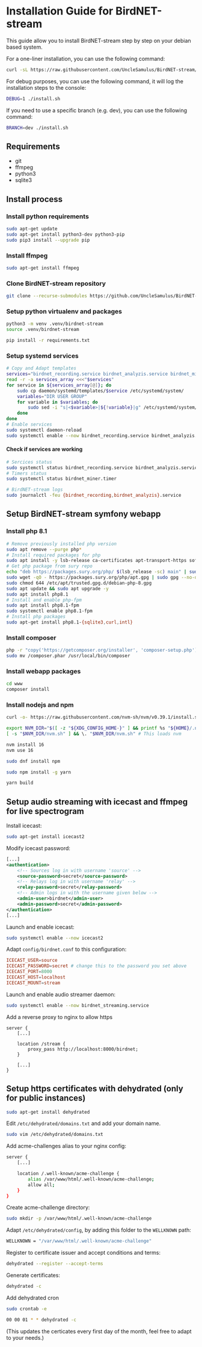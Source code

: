 # Installation Guide for BirdNET-stream

This guide allow you to install BirdNET-stream step by step on your debian based system.

For a one-liner installation, you can use the following command:

```bash
curl -sL https://raw.githubusercontent.com/UncleSamulus/BirdNET-stream/main/install.sh | bash
```

For debug purposes, you can use the following command, it will log the installation steps to the console:

```bash
DEBUG=1 ./install.sh
```

If you need to use a specific branch (e.g. dev), you can use the following command:

```bash
BRANCH=dev ./install.sh
```

## Requirements

- git
- ffmpeg
- python3
- sqlite3

## Install process

### Install python requirements

```bash
sudo apt-get update
sudo apt-get install python3-dev python3-pip
sudo pip3 install --upgrade pip
```

### Install ffmpeg

```bash
sudo apt-get install ffmpeg
```

### Clone BirdNET-stream repository

```bash
git clone --recurse-submodules https://github.com/UncleSamulus/BirdNET-stream.git
```

### Setup python virtualenv and packages

```bash
python3 -m venv .venv/birdnet-stream
source .venv/birdnet-stream

pip install -r requirements.txt
```

### Setup systemd services

```bash
# Copy and Adapt templates
services="birdnet_recording.service birdnet_analyzis.service birdnet_miner.timer birdnet_miner.service"
read -r -a services_array <<<"$services"
for service in ${services_array[@]}; do
    sudo cp daemon/systemd/templates/$service /etc/systemd/system/
    variables="DIR USER GROUP"
    for variable in $variables; do
        sudo sed -i "s|<$variable>|${!variable}|g" /etc/systemd/system/$service
    done
done
# Enable services
sudo systemctl daemon-reload
sudo systemctl enable --now birdnet_recording.service birdnet_analyzis.service birdnet_miner.timer
```

#### Check if services are working

```bash
# Sercices status
sudo systemctl status birdnet_recording.service birdnet_analyzis.service
# Timers status
sudo systemctl status birdnet_miner.timer
```

```bash
# BirdNET-stream logs
sudo journalctl -feu {birdnet_recording,birdnet_analyzis}.service
```

## Setup BirdNET-stream symfony webapp

### Install php 8.1

```bash
# Remove previously installed php version
sudo apt remove --purge php*
# Install required packages for php
sudo apt install -y lsb-release ca-certificates apt-transport-https software-properties-common gnupg2
# Get php package from sury repo
echo "deb https://packages.sury.org/php/ $(lsb_release -sc) main" | sudo tee /etc/apt/sources.list.d/sury-php.list
sudo wget -qO - https://packages.sury.org/php/apt.gpg | sudo gpg --no-default-keyring --keyring gnupg-ring:/etc/apt/trusted.gpg.d/debian-php-8.gpg --import
sudo chmod 644 /etc/apt/trusted.gpg.d/debian-php-8.gpg
sudo apt update && sudo apt upgrade -y
sudo apt install php8.1
# Install and enable php-fpm
sudo apt install php8.1-fpm
sudo systemctl enable php8.1-fpm
# Install php packages
sudo apt-get install php8.1-{sqlite3,curl,intl}
```

### Install composer

```bash
php -r "copy('https://getcomposer.org/installer', 'composer-setup.php');"\nphp -r "if (hash_file('sha384', 'composer-setup.php') === '55ce33d7678c5a611085589f1f3ddf8b3c52d662cd01d4ba75c0ee0459970c2200a51f492d557530c71c15d8dba01eae') { echo 'Installer verified'; } else { echo 'Installer corrupt'; unlink('composer-setup.php'); } echo PHP_EOL;"\nphp composer-setup.php\nphp -r "unlink('composer-setup.php');"
sudo mv /composer.phar /usr/local/bin/composer
```

### Install webapp packages

```bash
cd www
composer install
```

### Install nodejs and npm

```bash
curl -o- https://raw.githubusercontent.com/nvm-sh/nvm/v0.39.1/install.sh | bash

export NVM_DIR="$([ -z "${XDG_CONFIG_HOME-}" ] && printf %s "${HOME}/.nvm" || printf %s "${XDG_CONFIG_HOME}/nvm")"
[ -s "$NVM_DIR/nvm.sh" ] && \. "$NVM_DIR/nvm.sh" # This loads nvm
```

```bash
nvm install 16
nvm use 16
```

```bash
sudo dnf install npm
```

```bash
sudo npm install -g yarn
```

```bash
yarn build
```

## Setup audio streaming with icecast and ffmpeg for live spectrogram

Install icecast:

```bash
sudo apt-get install icecast2
```

Modify icecast password:

```xml
[...]
<authentication>
    <!-- Sources log in with username 'source' -->
    <source-password>secret</source-password>
    <!-- Relays log in with username 'relay' -->
	<relay-password>secret</relay-password>
    <!-- Admin logs in with the username given below -->
    <admin-user>birdnet</admin-user>
    <admin-password>secret</admin-password>
</authentication>
[...]
```

Launch and enable icecast:

```bash
sudo systemctl enable --now icecast2
```

Adapt `config/birdnet.conf` to this configuration:

```conf
ICECAST_USER=source
ICECAST_PASSWORD=secret # change this to the password you set above
ICECAST_PORT=8000
ICECAST_HOST=localhost
ICECAST_MOUNT=stream
```

Launch and enable audio streamer daemon:

```bash
sudo systemctl enable --now birdnet_streaming.service
```

Add a reverse proxy to nginx to allow https

```nginx
server {
    [...]

    location /stream {
        proxy_pass http://localhost:8000/birdnet;
    }

    [...]
}
```

## Setup https certificates with dehydrated (only for public instances)

```bash
sudo apt-get install dehydrated
````

Edit `/etc/dehydrated/domains.txt` and add your domain name.

```bash
sudo vim /etc/dehydrated/domains.txt
```

Add acme-challenges alias to your nginx config:

```bash
server {
    [...]

    location /.well-known/acme-challenge {
        alias /var/www/html/.well-known/acme-challenge;
        allow all;
    }
}
```

Create acme-challenge directory:

```bash
sudo mkdir -p /var/www/html/.well-known/acme-challenge
```

Adapt `/etc/dehydrated/config`, by adding this folder to the `WELLKNOWN` path:

```bash
WELLKNOWN = "/var/www/html/.well-known/acme-challenge"
```

Register to certificate issuer and accept conditions and terms:

```bash
dehydrated --register --accept-terms
```

Generate certificates:

```bash
dehydrated -c
```

Add dehydrated cron

```bash
sudo crontab -e
```

```bash
00 00 01 * * dehydrated -c
```

(This updates the certicates every first day of the month, feel free to adapt to your needs.)
